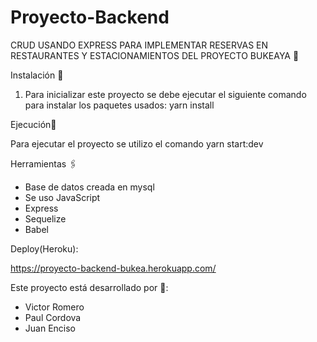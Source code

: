# Proyecto-Backend

CRUD USANDO EXPRESS PARA IMPLEMENTAR RESERVAS EN RESTAURANTES Y ESTACIONAMIENTOS DEL PROYECTO BUKEAYA
🚀


Instalación 🔧 

1. Para inicializar este proyecto se debe ejecutar el siguiente comando para instalar los paquetes usados: yarn install



Ejecución🔩

Para ejecutar el proyecto se utilizo el comando yarn start:dev



Herramientas 🖇️

- Base de datos creada en mysql
- Se uso JavaScript
- Express
- Sequelize
- Babel

Deploy(Heroku):

https://proyecto-backend-bukea.herokuapp.com/



Este proyecto está desarrollado por 📄:

- Victor Romero
- Paul Cordova
- Juan Enciso

